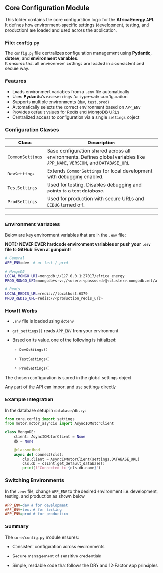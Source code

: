 ## Core Configuration Module

This folder contains the core configuration logic for the **Africa Energy API**.  
It defines how environment-specific settings (development, testing, and production) are loaded and used across the application.

### File: `config.py`

The `config.py` file centralizes configuration management using **Pydantic**, **dotenv**, and **environment variables**.  
It ensures that all environment settings are loaded in a consistent and secure way.


### Features

-  Loads environment variables from a `.env` file automatically  
-  Uses **Pydantic**’s `BaseSettings` for type-safe configuration  
-  Supports multiple environments (`dev`, `test`, `prod`)  
-  Automatically selects the correct environment based on `APP_ENV`  
-  Provides default values for Redis and MongoDB URLs  
-  Centralized access to configuration via a single `settings` object  


### Configuration Classes

| Class | Description |
|-------|--------------|
| `CommonSettings` | Base configuration shared across all environments. Defines global variables like `APP_NAME`, `VERSION`, and `DATABASE_URL`. |
| `DevSettings` | Extends `CommonSettings` for local development with debugging enabled. |
| `TestSettings` | Used for testing. Disables debugging and points to a test database. |
| `ProdSettings` | Used for production with secure URLs and `DEBUG` turned off. |

---

### Environment Variables

Below are key environment variables that are in the `.env` file:

**NOTE: NEVER EVER hardcode environment variables or push your `.env` file to GitHub! Even at gunpoint!**

```bash
# General
APP_ENV=dev  # or test / prod

# MongoDB
LOCAL_MONGO_URI=mongodb://127.0.0.1:27017/africa_energy
PROD_MONGO_URI=mongodb+srv://<user>:<password>@<cluster>.mongodb.net/africa_energy

# Redis
LOCAL_REDIS_URL=redis://localhost:6379
PROD_REDIS_URL=redis://<production_redis_url>
```
### How It Works

- `.env` file is loaded using `dotenv`

- `get_settings()` reads `APP_ENV` from your environment

- Based on its value, one of the following is initialized:

    - `DevSettings()`

    - `TestSettings()`

    - `ProdSettings()`

The chosen configuration is stored in the global settings object

Any part of the API can import and use settings directly

### Example Integration

In the database setup in `database/db.py`:

```python
from core.config import settings
from motor.motor_asyncio import AsyncIOMotorClient

class MongoDB:
    client: AsyncIOMotorClient = None
    db = None

    @classmethod
    async def connect(cls):
        cls.client = AsyncIOMotorClient(settings.DATABASE_URL)
        cls.db = client.get_default_database()
        print(f"Connected to {cls.db.name}")
```
### Switching Environments

In the `.env` file, change `APP_ENV` to the desired environment i.e. development, testing, and production as shown below

```ini
APP_ENV=dev # for development
APP_ENV=test # for testing
APP_ENV=prod # for production
```

### Summary
The `core/config.py` module ensures:

- Consistent configuration across environments

- Secure management of sensitive credentials

- Simple, readable code that follows the DRY and 12-Factor App principles